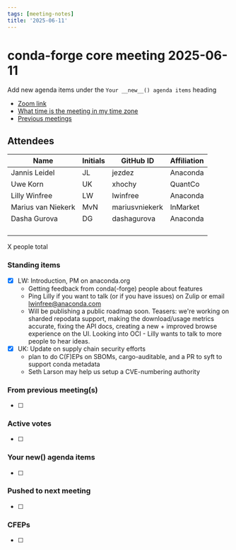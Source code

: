 ```yaml
---
tags: [meeting-notes]
title: '2025-06-11'
---
```

# conda-forge core meeting 2025-06-11

Add new agenda items under the `Your __new__() agenda items` heading

- [Zoom link](https://zoom.us/j/9138593505?pwd=SWh3dE1IK05LV01Qa0FJZ1ZpMzJLZz09)
- [What time is the meeting in my time zone](https://dateful.com/convert/utc?t=5pm)
- [Previous meetings](https://conda-forge.org/community/minutes/)

## Attendees

| Name                    | Initials | GitHub ID        | Affiliation                 |
| ----------------------- | -------- | ---------------  | --------------------------- |
| Jannis Leidel           | JL       | jezdez           | Anaconda                    |
| Uwe Korn                | UK       | xhochy           | QuantCo                     |
| Lilly Winfree           | LW       | lwinfree         | Anaconda                    |
| Marius van Niekerk      | MvN      | mariusvniekerk   | InMarket                    |
| Dasha Gurova            | DG       | dashagurova      | Anaconda                    |
|                         |          |                  |                             |
|                         |          |                  |                             |
|                         |          |                  |                             |
|                         |          |                  |                             |

X people total

### Standing items

- [x] LW: Introduction, PM on anaconda.org
    - Getting feedback from conda(-forge) people about features
    - Ping Lilly if you want to talk (or if you have issues) on Zulip or email lwinfree@anaconda.com
    - Will be publishing a public roadmap soon. Teasers: we're working on sharded repodata support, making the download/usage metrics accurate, fixing the API docs, creating a new + improved browse experience on the UI. Looking into OCI - Lilly wants to talk to more people to hear ideas.
- [x] UK: Update on supply chain security efforts
    - plan to do C(F)EPs on SBOMs, cargo-auditable, and a PR to syft to support conda metadata
    - Seth Larson may help us setup a CVE-numbering authority

### From previous meeting(s)

- [ ]

### Active votes

- [ ]

### Your __new__() agenda items

- [ ]

### Pushed to next meeting

- [ ]

### CFEPs

- [ ]
